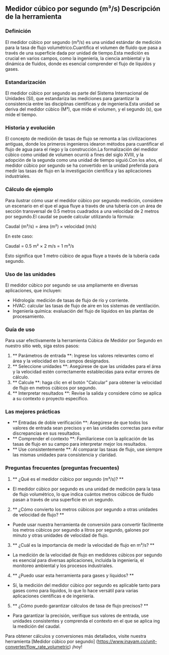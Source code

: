 ## Medidor cúbico por segundo (m³/s) Descripción de la herramienta

### Definición
El medidor cúbico por segundo (m³/s) es una unidad estándar de medición para la tasa de flujo volumétrico.Cuantifica el volumen de fluido que pasa a través de una superficie dada por unidad de tiempo.Esta medición es crucial en varios campos, como la ingeniería, la ciencia ambiental y la dinámica de fluidos, donde es esencial comprender el flujo de líquidos y gases.

### Estandarización
El medidor cúbico por segundo es parte del Sistema Internacional de Unidades (SI), que estandariza las mediciones para garantizar la consistencia entre las disciplinas científicas y de ingeniería.Esta unidad se deriva del medidor cúbico (M³), que mide el volumen, y el segundo (s), que mide el tiempo.

### Historia y evolución
El concepto de medición de tasas de flujo se remonta a las civilizaciones antiguas, donde los primeros ingenieros idearon métodos para cuantificar el flujo de agua para el riego y la construcción.La formalización del medidor cúbico como unidad de volumen ocurrió a fines del siglo XVIII, y la adopción de la segunda como una unidad de tiempo siguió.Con los años, el medidor cúbico por segundo se ha convertido en la unidad preferida para medir las tasas de flujo en la investigación científica y las aplicaciones industriales.

### Cálculo de ejemplo
Para ilustrar cómo usar el medidor cúbico por segundo medición, considere un escenario en el que el agua fluye a través de una tubería con un área de sección transversal de 0.5 metros cuadrados a una velocidad de 2 metros por segundo.El caudal se puede calcular utilizando la fórmula:

Caudal (m³/s) = área (m²) × velocidad (m/s)

En este caso:

Caudal = 0.5 m² × 2 m/s = 1 m³/s

Esto significa que 1 metro cúbico de agua fluye a través de la tubería cada segundo.

### Uso de las unidades
El medidor cúbico por segundo se usa ampliamente en diversas aplicaciones, que incluyen:
- Hidrología: medición de tasas de flujo de río y corriente.
- HVAC: calcular las tasas de flujo de aire en los sistemas de ventilación.
- Ingeniería química: evaluación del flujo de líquidos en las plantas de procesamiento.

### Guía de uso
Para usar efectivamente la herramienta Cúbica de Medidor por Segundo en nuestro sitio web, siga estos pasos:
1. ** Parámetros de entrada **: Ingrese los valores relevantes como el área y la velocidad en los campos designados.
2. ** Seleccione unidades **: Asegúrese de que las unidades para el área y la velocidad estén correctamente establecidas para evitar errores de cálculo.
3. ** Calcule **: haga clic en el botón "Calcular" para obtener la velocidad de flujo en metros cúbicos por segundo.
4. ** Interpretar resultados **: Revise la salida y considere cómo se aplica a su contexto o proyecto específico.

### Las mejores prácticas
- ** Entradas de doble verificación **: Asegúrese de que todos los valores de entrada sean precisos y en las unidades correctas para evitar discrepancias en sus resultados.
- ** Comprender el contexto **: Familiarícese con la aplicación de las tasas de flujo en su campo para interpretar mejor los resultados.
- ** Use consistentemente **: Al comparar las tasas de flujo, use siempre las mismas unidades para consistencia y claridad.

### Preguntas frecuentes (preguntas frecuentes)

1. ** ¿Qué es el medidor cúbico por segundo (m³/s)? **
- El medidor cúbico por segundo es una unidad de medición para la tasa de flujo volumétrico, lo que indica cuántos metros cúbicos de fluido pasan a través de una superficie en un segundo.

2. ** ¿Cómo convierto los metros cúbicos por segundo a otras unidades de velocidad de flujo? **
- Puede usar nuestra herramienta de conversión para convertir fácilmente los metros cúbicos por segundo a litros por segundo, galones por minuto y otras unidades de velocidad de flujo.

3. ** ¿Cuál es la importancia de medir la velocidad de flujo en m³/s? **
- La medición de la velocidad de flujo en medidores cúbicos por segundo es esencial para diversas aplicaciones, incluida la ingeniería, el monitoreo ambiental y los procesos industriales.

4. ** ¿Puedo usar esta herramienta para gases y líquidos? **
- Sí, la medición del medidor cúbico por segundo es aplicable tanto para gases como para líquidos, lo que lo hace versátil para varias aplicaciones científicas e de ingeniería.

5. ** ¿Cómo puedo garantizar cálculos de tasa de flujo precisos? **
- Para garantizar la precisión, verifique sus valores de entrada, use unidades consistentes y comprenda el contexto en el que se aplica ing la medición del caudal.

Para obtener cálculos y conversiones más detallados, visite nuestra herramienta [Medidor cúbico por segundo] (https://www.inayam.co/unit-converter/flow_rate_volumetric) ¡hoy!